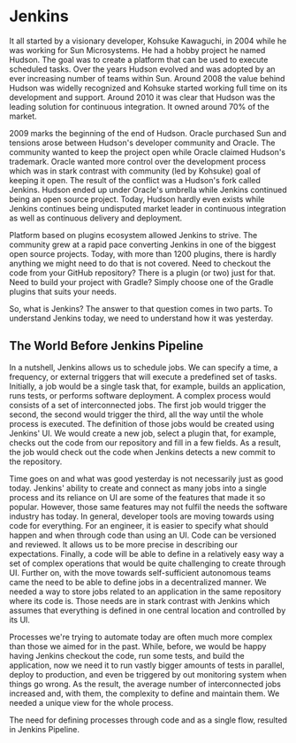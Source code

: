 # Jenkins

It all started by a visionary developer, Kohsuke Kawaguchi, in 2004 while he was working for Sun Microsystems. He had a hobby project he named Hudson. The goal was to create a platform that can be used to execute scheduled tasks. Over the years Hudson evolved and was adopted by an ever increasing number of teams within Sun. Around 2008 the value behind Hudson was widelly recognized and Kohsuke started working full time on its development and support. Around 2010 it was clear that Hudson was the leading solution for continuous integration. It owned around 70% of the market.

2009 marks the beginning of the end of Hudson. Oracle purchased Sun and tensions arose between Hudson's developer community and Oracle. The community wanted to keep the project open while Oracle claimed Hudson's trademark. Oracle wanted more control over the development process which was in stark contrast with community (led by Kohsuke) goal of keeping it open. The result of the conflict was a Hudson's fork called Jenkins. Hudson ended up under Oracle's umbrella while Jenkins continued being an open source project. Today, Hudson hardly even exists while Jenkins continues being undisputed market leader in continuous integration as well as continuous delivery and deployment.

Platform based on plugins ecosystem allowed Jenkins to strive. The community grew at a rapid pace converting Jenkins in one of the biggest open source projects. Today, with more than 1200 plugins, there is hardly anything we might need to do that is not covered. Need to checkout the code from your GitHub repository? There is a plugin (or two) just for that. Need to build your project with Gradle? Simply choose one of the Gradle plugins that suits your needs.

So, what is Jenkins? The answer to that question comes in two parts. To understand Jenkins today, we need to understand how it was yesterday.

## The World Before Jenkins Pipeline

In a nutshell, Jenkins allows us to schedule jobs. We can specify a time, a frequency, or external triggers that will execute a predefined set of tasks. Initially, a job would be a single task that, for example, builds an application, runs tests, or performs software deployment. A complex process would consists of a set of interconnected jobs. The first job would trigger the second, the second would trigger the third, all the way until the whole process is executed. The definition of those jobs would be created using Jenkins' UI. We would create a new job, select a plugin that, for example, checks out the code from our repository and fill in a few fields. As a result, the job would check out the code when Jenkins detects a new commit to the repository.

Time goes on and what was good yesterday is not necessarily just as good today. Jenkins' ability to create and connect as many jobs into a single process and its reliance on UI are some of the features that made it so popular. However, those same features may not fulfil the needs the software industry has today. In general, developer tools are moving towards using code for everything. For an engineer, it is easier to specify what should happen and when through code than using an UI. Code can be versioned and reviewed. It allows us to be more precise in describing our expectations. Finally, a code will be able to define in a relatively easy way a set of complex operations that would be quite challenging to create through UI. Further on, with the move towards self-sufficient autonomous teams came the need to be able to define jobs in a decentralized manner. We needed a way to store jobs related to an application in the same repository where its code is. Those needs are in stark contrast with Jenkins which assumes that everything is defined in one central location and controlled by its UI.

Processes we're trying to automate today are often much more complex than those we aimed for in the past. While, before, we would be happy having Jenkins checkout the code, run some tests, and build the application, now we need it to run vastly bigger amounts of tests in parallel, deploy to production, and even be triggered by out monitoring system when things go wrong. As the result, the average number of interconnected jobs increased and, with them, the complexity to define and maintain them. We needed a unique view for the whole process.

The need for defining processes through code and as a single flow, resulted in Jenkins Pipeline.
